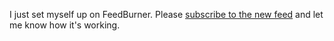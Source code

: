 I just set myself up on FeedBurner.  Please <a href="http://feeds.threebrothers.org/threebrothers/brendan">subscribe to the new feed</a> and let me know how it's working.